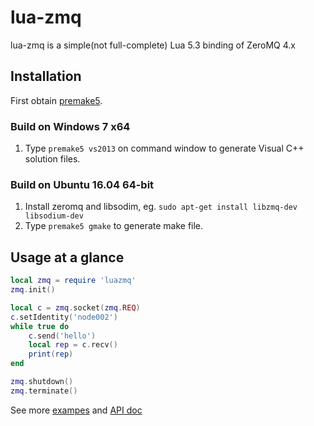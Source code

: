 # lua-zmq

lua-zmq is a simple(not full-complete) Lua 5.3 binding of ZeroMQ 4.x

## Installation

First obtain [premake5](http://premake.github.io/download.html).

### Build on Windows 7 x64

1. Type `premake5 vs2013` on command window to generate Visual C++ solution files.

### Build on Ubuntu 16.04 64-bit

1. Install zeromq and libsodim, eg. `sudo apt-get install libzmq-dev libsodium-dev`
2. Type `premake5 gmake` to generate make file.


## Usage at a glance

~~~~~~~~~~lua
local zmq = require 'luazmq'
zmq.init()

local c = zmq.socket(zmq.REQ)
c.setIdentity('node002')
while true do
    c.send('hello')
    local rep = c.recv()
    print(rep)
end

zmq.shutdown()
zmq.terminate()
~~~~~~~~~~

See more [exampes](https://github.com/ichenq/lua-zmq/tree/master/test) and [API doc](https://github.com/ichenq/lua-zmq/blob/master/API.md)
